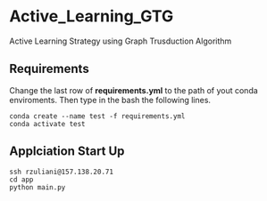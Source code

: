 # Active_Learning_GTG
Active Learning Strategy using Graph Trusduction Algorithm

## Requirements

Change the last row of **requirements.yml** to the path of yout conda enviroments. Then type in the bash the following lines.
```
conda create --name test -f requirements.yml
conda activate test
```

## Applciation Start Up
```
ssh rzuliani@157.138.20.71
cd app
python main.py 
```